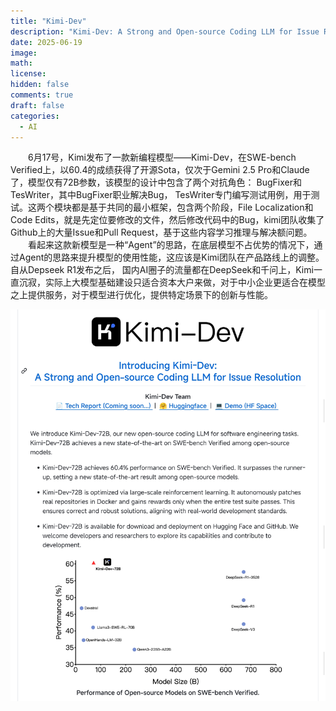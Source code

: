 ```yaml
---
title: "Kimi-Dev"
description: "Kimi-Dev: A Strong and Open-source Coding LLM for Issue Resolution"
date: 2025-06-19
image:
math: 
license: 
hidden: false
comments: true
draft: false
categories:
  - AI
---
```


&emsp;&emsp;6月17号，Kimi发布了一款新编程模型——Kimi-Dev，在SWE-bench Verified上，以60.4的成绩获得了开源Sota，仅次于Gemini 2.5 Pro和Claude了，模型仅有72B参数，该模型的设计中包含了两个对抗角色： BugFixer和TesWriter，其中BugFixer职业解决Bug， TesWriter专门编写测试用例，用于测试。这两个模块都是基于共同的最小框架，包含两个阶段，File Localization和Code Edits，就是先定位要修改的文件，然后修改代码中的Bug，kimi团队收集了Github上的大量Issue和Pull Request，基于这些内容学习推理与解决额问题。   
&emsp;&emsp;看起来这款新模型是一种“Agent”的思路，在底层模型不占优势的情况下，通过Agent的思路来提升模型的使用性能，这应该是Kimi团队在产品路线上的调整。自从Depseek R1发布之后， 国内AI圈子的流量都在DeepSeek和千问上，Kimi一直沉寂，实际上大模型基础建设只适合资本大户来做，对于中小企业更适合在模型之上提供服务，对于模型进行优化，提供特定场景下的创新与性能。  


![kimi-dev](kimi-dev.jpg)




